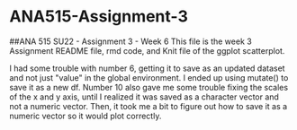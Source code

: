 # ANA515-Assignment-3
##ANA 515 SU22 - Assignment 3 - Week 6
  This file is the week 3 Assignment README file, rmd code, and Knit file of the ggplot scatterplot.
  
  I had some trouble with number 6, getting it to save as an updated dataset and not just "value" in the global environment.  I ended up using mutate() to save it as a new df.
  Number 10 also gave me some trouble fixing the scales of the x and y axis, until I realized it was saved as a character vector and not a numeric vector.  Then, it took me a bit to figure out how to save it as a numeric vector so it would plot correctly.
